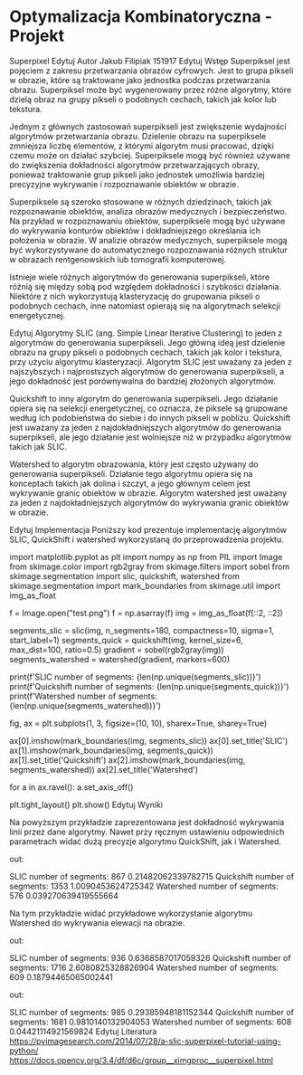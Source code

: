 # Optymalizacja Kombinatoryczna - Projekt
Superpixel
Edytuj
Autor
Jakub Filipiak 151917
Edytuj
Wstęp
Superpiksel jest pojęciem z zakresu przetwarzania obrazów cyfrowych. Jest to grupa pikseli w obrazie, które są traktowane jako jednostka podczas przetwarzania obrazu. Superpiksel może być wygenerowany przez różne algorytmy, które dzielą obraz na grupy pikseli o podobnych cechach, takich jak kolor lub tekstura.

Jednym z głównych zastosowań superpikseli jest zwiększenie wydajności algorytmów przetwarzania obrazu. Dzielenie obrazu na superpiksele zmniejsza liczbę elementów, z którymi algorytm musi pracować, dzięki czemu może on działać szybciej. Superpiksele mogą być również używane do zwiększenia dokładności algorytmów przetwarzających obrazy, ponieważ traktowanie grup pikseli jako jednostek umożliwia bardziej precyzyjne wykrywanie i rozpoznawanie obiektów w obrazie.

Superpiksele są szeroko stosowane w różnych dziedzinach, takich jak rozpoznawanie obiektów, analiza obrazów medycznych i bezpieczeństwo. Na przykład w rozpoznawaniu obiektów, superpiksele mogą być używane do wykrywania konturów obiektów i dokładniejszego określania ich położenia w obrazie. W analizie obrazów medycznych, superpiksele mogą być wykorzystywane do automatycznego rozpoznawania różnych struktur w obrazach rentgenowskich lub tomografii komputerowej.

Istnieje wiele różnych algorytmów do generowania superpikseli, które różnią się między sobą pod względem dokładności i szybkości działania. Niektóre z nich wykorzystują klasteryzację do grupowania pikseli o podobnych cechach, inne natomiast opierają się na algorytmach selekcji energetycznej.

Edytuj
Algorytmy
SLIC (ang. Simple Linear Iterative Clustering) to jeden z algorytmów do generowania superpikseli. Jego główną ideą jest dzielenie obrazu na grupy pikseli o podobnych cechach, takich jak kolor i tekstura, przy użyciu algorytmu klasteryzacji. Algorytm SLIC jest uważany za jeden z najszybszych i najprostszych algorytmów do generowania superpikseli, a jego dokładność jest porównywalna do bardziej złożonych algorytmów.

Quickshift to inny algorytm do generowania superpikseli. Jego działanie opiera się na selekcji energetycznej, co oznacza, że piksele są grupowane według ich podobieństwa do siebie i do innych pikseli w pobliżu. Quickshift jest uważany za jeden z najdokładniejszych algorytmów do generowania superpikseli, ale jego działanie jest wolniejsze niż w przypadku algorytmów takich jak SLIC.

Watershed to algorytm obrazowania, który jest często używany do generowania superpikseli. Działanie tego algorytmu opiera się na konceptach takich jak dolina i szczyt, a jego głównym celem jest wykrywanie granic obiektów w obrazie. Algorytm watershed jest uważany za jeden z najdokładniejszych algorytmów do wykrywania granic obiektów w obrazie.

Edytuj
Implementacja
Poniższy kod prezentuje implementację algorytmów SLIC, QuickShift i watershed wykorzystaną do przeprowadzenia projektu.

import matplotlib.pyplot as plt
import numpy as np
from PIL import Image
from skimage.color import rgb2gray
from skimage.filters import sobel
from skimage.segmentation import slic, quickshift, watershed
from skimage.segmentation import mark_boundaries
from skimage.util import img_as_float
 
f = Image.open("test.png")
f = np.asarray(f)
img = img_as_float(f[::2, ::2])
 
segments_slic = slic(img, n_segments=180, compactness=10, sigma=1, start_label=1)
segments_quick = quickshift(img, kernel_size=6, max_dist=100, ratio=0.5)
gradient = sobel(rgb2gray(img))
segments_watershed = watershed(gradient, markers=600)
 
print(f'SLIC number of segments: {len(np.unique(segments_slic))}')
print(f'Quickshift number of segments: {len(np.unique(segments_quick))}')
print(f'Watershed number of segments: {len(np.unique(segments_watershed))}')
 
fig, ax = plt.subplots(1, 3, figsize=(10, 10), sharex=True, sharey=True)
 
ax[0].imshow(mark_boundaries(img, segments_slic))
ax[0].set_title('SLIC')
ax[1].imshow(mark_boundaries(img, segments_quick))
ax[1].set_title('Quickshift')
ax[2].imshow(mark_boundaries(img, segments_watershed))
ax[2].set_title('Watershed')
 
for a in ax.ravel():
    a.set_axis_off()
 
plt.tight_layout()
plt.show()
Edytuj
Wyniki

Na powyższym przykładzie zaprezentowana jest dokładność wykrywania linii przez dane algorytmy. Nawet przy ręcznym ustawieniu odpowiednich parametrach widać dużą precyzje algorytmu QuickShift, jak i Watershed.

out:

SLIC number of segments: 867 0.21482062339782715
Quickshift number of segments: 1353 1.0090453624725342
Watershed number of segments: 576 0.039270639419555664

Na tym przykładzie widać przykładowe wykorzystanie algorytmu Watershed do wykrywania elewacji na obrazie.

out:

SLIC number of segments: 936 0.6368587017059326
Quickshift number of segments: 1716 2.6080825328826904
Watershed number of segments: 609 0.18794465065002441

out:

SLIC number of segments: 985 0.29385948181152344
Quickshift number of segments: 1681 0.9810140132904053
Watershed number of segments: 608 0.04421114921569824
Edytuj
Literatura
https://pyimagesearch.com/2014/07/28/a-slic-superpixel-tutorial-using-python/
https://docs.opencv.org/3.4/df/d6c/group__ximgproc__superpixel.html
